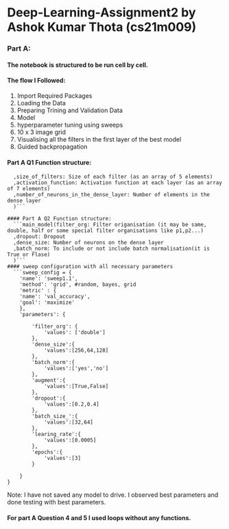 # Deep-Learning-Assignment2 by Ashok Kumar Thota (cs21m009)

### Part A:
#### The notebook is structured to be run cell by cell.
#### The flow I Followed:
1. Import Required Packages
2. Loading the Data
3. Preparing Trining and Validation Data
4. Model
5. hyperparameter tuning using sweeps
6. 10 x 3 image grid
7. Visualising all the filters in the first layer of the best model
8. Guided backpropagation
#### Part A Q1 Function structure:
```fivelayerCNN(no_of_filters: Number of filters (as an array of 5 elements)
  ,size_of_filters: Size of each filter (as an array of 5 elements) 
  ,activation_function: Activation function at each layer (as an array of 7 elements)
  ,number_of_neurons_in_the_dense_layer: Number of elements in the dense layer
  )```
  
#### Part A Q2 Function structure:
  ```main_model(filter_org: Filter origanisation (it may be same, double, half or some special filter organisations like p1,p2...)
  ,dropout: Dropout
  ,dense_size: Number of neurons on the dense layer
  ,batch_norm: To include or not include batch normalisation(it is True or Flase)
  )```
#### sweep configuration with all necessary parameters
  ```sweep_config = {
    'name': 'sweep1.1',
    'method': 'grid', #random, bayes, grid
    'metric' : {
    'name': 'val_accuracy',
    'goal': 'maximize'   
    },
    'parameters': {
        
        'filter_org': {
            'values': ['double']
        },
        'dense_size':{
            'values':[256,64,128]
        },
        'batch_norm':{
            'values':['yes','no']
        },
        'augment':{
            'values':[True,False]   
        },
        'dropout':{
            'values':[0.2,0.4]
        },
        'batch_size_':{
            'values':[32,64]
        },
        'learing_rate':{
            'values':[0.0005]
        },
        'epochs':{
            'values':[3]
        }
           
    }
}
```

Note: I have not saved any model to drive. I observed best parameters and done testing with best parameters.
#### For part A Question 4 and 5 I used loops without any functions.
